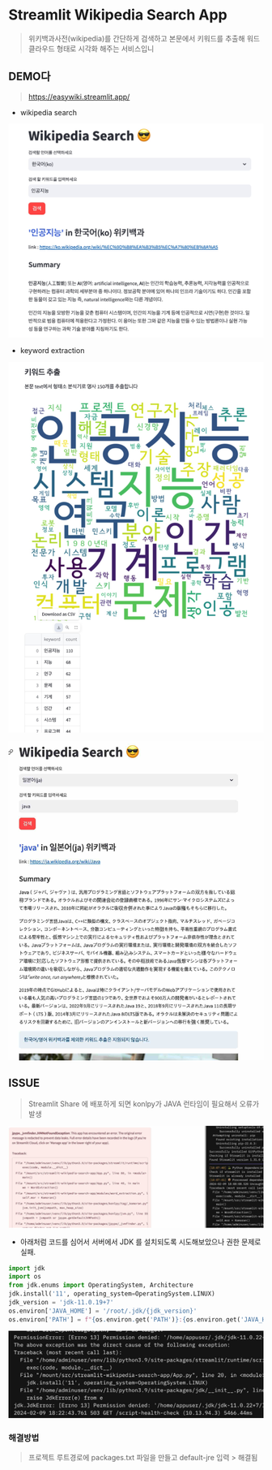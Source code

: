 # Streamlit Wikipedia Search App
> 위키백과사전(wikipedia)를 간단하게 검색하고 본문에서 키워드를 추출해 워드클라우드 형태로 시각화 해주는 서비스입니

## DEMO다

> https://easywiki.streamlit.app/

+ wikipedia search

![demo1](images/demo1.jpg)

+ keyword extraction
 
![demo2](images/demo2.jpg)
  
![demo2](images/demo3.jpg)


## ISSUE

> Streamlit Share 에 배포하게 되면 konlpy가 JAVA 런타임이 필요해서 오류가 발생

![error](images/jvm.jpg)

+ 아래처럼 코드를 심어서 서버에서 JDK 를 설치되도록 시도해보았으나 권한 문제로 실패.

```python
import jdk
import os
from jdk.enums import OperatingSystem, Architecture
jdk.install('11', operating_system=OperatingSystem.LINUX)
jdk_version = 'jdk-11.0.19+7'
os.environ['JAVA_HOME'] = '/root/.jdk/{jdk_version}'
os.environ['PATH'] = f"{os.environ.get('PATH')}:{os.environ.get('JAVA_HOME')}/bin"
```

![error](images/permission.jpg)

### 해결방법

> 프로젝트 루트경로에 packages.txt 파일을 만들고 default-jre 입력 > 해결됨